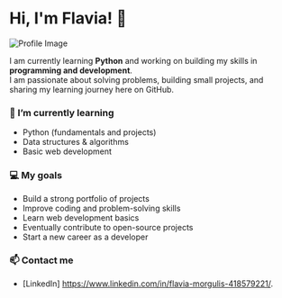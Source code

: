 # Hi, I'm Flavia! 👋

![Profile Image](https://your-image-link.com/image.png)

I am currently learning **Python** and working on building my skills in **programming and development**.  
I am passionate about solving problems, building small projects, and sharing my learning journey here on GitHub.

### 🌱 I’m currently learning
- Python (fundamentals and projects)
- Data structures & algorithms
- Basic web development

### 💻 My goals
- Build a strong portfolio of projects
- Improve coding and problem-solving skills
- Learn web development basics
- Eventually contribute to open-source projects
- Start a new career as a developer 

### 📫 Contact me
- [LinkedIn] https://www.linkedin.com/in/flavia-morgulis-418579221/.


